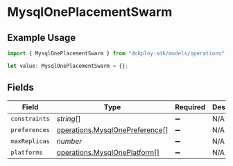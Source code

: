 # MysqlOnePlacementSwarm

## Example Usage

```typescript
import { MysqlOnePlacementSwarm } from "dokploy-sdk/models/operations";

let value: MysqlOnePlacementSwarm = {};
```

## Fields

| Field                                                                            | Type                                                                             | Required                                                                         | Description                                                                      |
| -------------------------------------------------------------------------------- | -------------------------------------------------------------------------------- | -------------------------------------------------------------------------------- | -------------------------------------------------------------------------------- |
| `constraints`                                                                    | *string*[]                                                                       | :heavy_minus_sign:                                                               | N/A                                                                              |
| `preferences`                                                                    | [operations.MysqlOnePreference](../../models/operations/mysqlonepreference.md)[] | :heavy_minus_sign:                                                               | N/A                                                                              |
| `maxReplicas`                                                                    | *number*                                                                         | :heavy_minus_sign:                                                               | N/A                                                                              |
| `platforms`                                                                      | [operations.MysqlOnePlatform](../../models/operations/mysqloneplatform.md)[]     | :heavy_minus_sign:                                                               | N/A                                                                              |